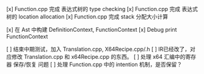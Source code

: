 ﻿[x] Function.cpp 完成 表达式树的 type checking
[x] Function.cpp 完成 表达式树的 location allocation
[x] Function.cpp 完成 stack 分配大小计算

[x] 在 Ast 中构建 DefinitionContext, FunctionContext
[x] Debug print FunctionContext

[ ] 结束中期测试，加入 Translation.cpp, X64Recipe.cpp/.h
[ ] IR已经改了，对应修改 Translation.cpp 和 x64Recipe.cpp 的东西。
[ ] 处理 x64 汇编中的寄存器 保存/恢复 问题
[ ] 处理 Function.cpp 中的 intention 机制，是否保留？
